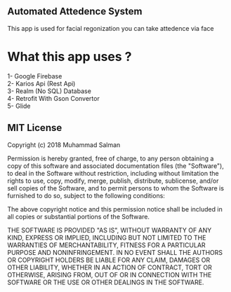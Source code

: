 ## Automated Attedence System
This app is used for facial regonization you can take attedence via face

# What this app uses ?

1- Google Firebase <br>
2- Karios Api (Rest Api)<br>
3- Realm (No SQL) Database<br>
4- Retrofit With Gson Convertor<br>
5- Glide<br>

## MIT License

Copyright (c) 2018 Muhammad Salman

Permission is hereby granted, free of charge, to any person obtaining a copy
of this software and associated documentation files (the "Software"), to deal
in the Software without restriction, including without limitation the rights
to use, copy, modify, merge, publish, distribute, sublicense, and/or sell
copies of the Software, and to permit persons to whom the Software is
furnished to do so, subject to the following conditions:

The above copyright notice and this permission notice shall be included in all
copies or substantial portions of the Software.

THE SOFTWARE IS PROVIDED "AS IS", WITHOUT WARRANTY OF ANY KIND, EXPRESS OR
IMPLIED, INCLUDING BUT NOT LIMITED TO THE WARRANTIES OF MERCHANTABILITY,
FITNESS FOR A PARTICULAR PURPOSE AND NONINFRINGEMENT. IN NO EVENT SHALL THE
AUTHORS OR COPYRIGHT HOLDERS BE LIABLE FOR ANY CLAIM, DAMAGES OR OTHER
LIABILITY, WHETHER IN AN ACTION OF CONTRACT, TORT OR OTHERWISE, ARISING FROM,
OUT OF OR IN CONNECTION WITH THE SOFTWARE OR THE USE OR OTHER DEALINGS IN THE
SOFTWARE.


  
